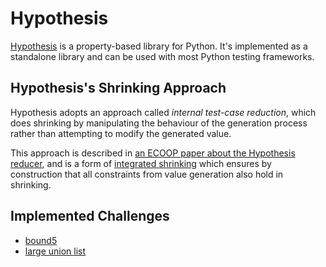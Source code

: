 # Hypothesis

[Hypothesis](https://hypothesis.works/) is a property-based library for Python.
It's implemented as a standalone library and can be used with most Python testing frameworks.

## Hypothesis's Shrinking Approach

Hypothesis adopts an approach called *internal test-case reduction*, which does shrinking by manipulating the behaviour of the generation process rather than attempting to modify the generated value.

This approach is described in [an ECOOP paper about the Hypothesis reducer](https://drmaciver.github.io/papers/reduction-via-generation-preview.pdf), and is a form of [integrated shrinking](https://hypothesis.works/articles/integrated-shrinking/) which ensures by construction that all constraints from value generation also hold in shrinking.

## Implemented Challenges

- [bound5](/pbt-libraries/hypothesis/challenges/bound5.py)
- [large union list](/pbt-libraries/hypothesis/challenges/large_union_list.py)
